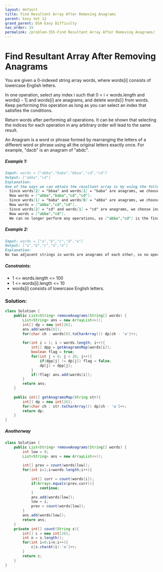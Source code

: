 ```yaml
---
layout: default
title: Find Resultant Array After Removing Anagrams
parent: Easy Set 12
grand_parent: DSA Easy Difficulty
nav_order: 15
permalink: /problem-355-Find Resultant Array After Removing Anagrams/
---
```

# Find Resultant Array After Removing Anagrams
You are given a 0-indexed string array words, where words[i] consists of lowercase English letters.

In one operation, select any index i such that 0 < i < words.length and words[i - 1] and words[i] are anagrams, and delete words[i] from words. Keep performing this operation as long as you can select an index that satisfies the conditions.

Return words after performing all operations. It can be shown that selecting the indices for each operation in any arbitrary order will lead to the same result.

An Anagram is a word or phrase formed by rearranging the letters of a different word or phrase using all the original letters exactly once. For example, "dacb" is an anagram of "abdc".

##### Example 1:
```markdown
Input: words = ["abba","baba","bbaa","cd","cd"]
Output: ["abba","cd"]
Explanation:
One of the ways we can obtain the resultant array is by using the following operations:
- Since words[2] = "bbaa" and words[1] = "baba" are anagrams, we choose index 2 and delete words[2].
  Now words = ["abba","baba","cd","cd"].
- Since words[1] = "baba" and words[0] = "abba" are anagrams, we choose index 1 and delete words[1].
  Now words = ["abba","cd","cd"].
- Since words[2] = "cd" and words[1] = "cd" are anagrams, we choose index 2 and delete words[2].
  Now words = ["abba","cd"].
  We can no longer perform any operations, so ["abba","cd"] is the final answer.
```
##### Example 2:
```markdown
Input: words = ["a","b","c","d","e"]
Output: ["a","b","c","d","e"]
Explanation:
No two adjacent strings in words are anagrams of each other, so no operations are performed.
```
##### Constraints:
* 1 <= words.length <= 100
* 1 <= words[i].length <= 10
* words[i] consists of lowercase English letters.

### Solution:
```java
class Solution {
    public List<String> removeAnagrams(String[] words) {
        List<String> ans = new ArrayList<>();
        int[] dp = new int[26];
        ans.add(words[0]);
        for(char ch : words[0].toCharArray()) dp[ch - 'a']++;
        
        for(int i = 1; i < words.length; i++){
            int[] dpp = getAnagramsMap(words[i]);
            boolean flag = true;
            for(int j = 0; j < 26; j++){
                if(dpp[j] != dp[j]) flag = false;
                dp[j] = dpp[j];
            }
            if(!flag) ans.add(words[i]);
        }
        return ans;
    }
    
    public int[] getAnagramsMap(String str){
        int[] dp = new int[26];
        for(char ch : str.toCharArray()) dp[ch - 'a']++;
        return dp;
    }
}
```

##### Anotherway 
```java
class Solution {
    public List<String> removeAnagrams(String[] words) {
        int low = 0;
        List<String> ans = new ArrayList<>();
        
        int[] prev = count(words[low]);
        for(int i=1;i<words.length;i++){
            
            int[] curr = count(words[i]);
            if(Arrays.equals(prev,curr)){
                continue;
            }
            ans.add(words[low]);
            low = i;
            prev = count(words[low]);
        }
        ans.add(words[low]);
        return ans;
    }
    private int[] count(String s){
        int[] c = new int[26];
        int n = s.length();
        for(int i=0;i<n;i++){
            c[s.charAt(i)-'a']++;
        }
        return c;
    }
}
```